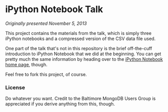 # iPython Notebook Talk #

<i>Originally presented November 5, 2013</i>

This project contains the materials from the talk, which is simply three iPython notebooks and a compressed version of the CSV data file used.

One part of the talk that's not in this repository is the brief off-the-cuff introduction to iPython Notebook that we did at the beginning. You can get pretty much the same information by heading over to the [iPython Notebook home page][ipynb homepage], though.

[ipynb homepage]: http://ipython.org/notebook.html

Feel free to fork this project, of course.

### License ###

Do whatever you want. Credit to the Baltimore MongoDB Users Group is appreciated if you derive anything from this, though.